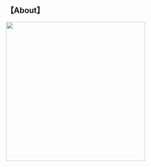 ## 【About】

<img align='' src="https://github-readme-stats.vercel.app/api?username=hackxc&count_private=true&show_icons=true" width="380">
